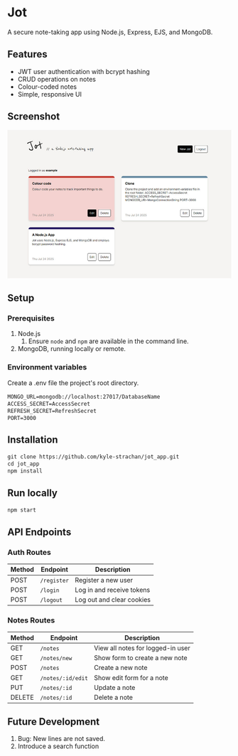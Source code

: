 # Jot
A secure note-taking app using Node.js, Express, EJS, and MongoDB.

## Features
* JWT user authentication with bcrypt hashing
* CRUD operations on notes
* Colour-coded notes
* Simple, responsive UI

## Screenshot
![Screenshot of app's user interface](./public/images/jot-screenshot.jpg)

## Setup
### Prerequisites
1. Node.js
    1. Ensure `node` and `npm` are available in the command line.
2. MongoDB, running locally or remote.

### Environment variables
Create a .env file the project's root directory.
```
MONGO_URL=mongodb://localhost:27017/DatabaseName
ACCESS_SECRET=AccessSecret
REFRESH_SECRET=RefreshSecret
PORT=3000
```

## Installation
```
git clone https://github.com/kyle-strachan/jot_app.git
cd jot_app
npm install
```

## Run locally
```
npm start
```

## API Endpoints

### Auth Routes

| Method | Endpoint      | Description               |
|--------|---------------|---------------------------|
| POST   | `/register`   | Register a new user       |
| POST   | `/login`      | Log in and receive tokens |
| POST   | `/logout`     | Log out and clear cookies |

### Notes Routes

| Method | Endpoint           | Description                      |
|--------|--------------------|----------------------------------|
| GET    | `/notes`           | View all notes for logged-in user |
| GET    | `/notes/new`       | Show form to create a new note  |
| POST   | `/notes`           | Create a new note               |
| GET    | `/notes/:id/edit`  | Show edit form for a note       |
| PUT    | `/notes/:id`       | Update a note                   |
| DELETE | `/notes/:id`       | Delete a note                   |

## Future Development
1. Bug: New lines are not saved.
2. Introduce a search function